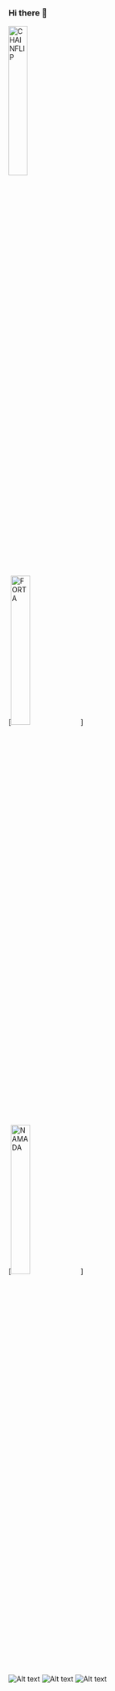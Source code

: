 ### Hi there 👋

[<img src='https://i.imgur.com/oLBRhrc.png' alt='CHAINFLIP'  width='27.5%'>](https://blocks-perseverance.chainflip.io/validators/cFL44KqTAhdDULrMYtBBMJRqvbC5PD4HVvmshr3bwF7tc13XF) 
 
[<img src='https://i.imgur.com/dzMUUk7.png' alt='FORTA'  width='27.5%'>]

[<img src='https://i.imgur.com/P8m4RaK.png' alt='NAMADA'  width='27.5%'>]

![Alt text](https://i.imgur.com/oLBRhrc.png) ![Alt text](https://i.imgur.com/dzMUUk7.png) ![Alt text](https://i.imgur.com/P8m4RaK.png)


<!--
**BrainCord/BrainCord** is a ✨ _special_ ✨ repository because its `README.md` (this file) appears on your GitHub profile.

Here are some ideas to get you started:

- 🔭 I’m currently working on ...
- 🌱 I’m currently learning ...
- 👯 I’m looking to collaborate on ...
- 🤔 I’m looking for help with ...
- 💬 Ask me about ...
- 📫 How to reach me: ...
- 😄 Pronouns: ...
- ⚡ Fun fact: ...
-->
